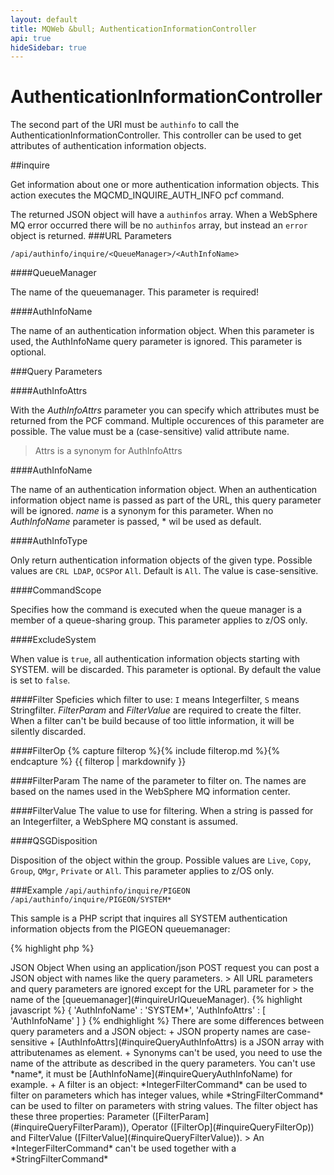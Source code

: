 ```yaml
---
layout: default
title: MQWeb &bull; AuthenticationInformationController
api: true
hideSidebar: true
---
```

AuthenticationInformationController
===================================

The second part of the URI must be `authinfo` to call the AuthenticationInformationController.
This controller can be used to get attributes of authentication information objects.

##<a name="inquire"></a>inquire

Get information about one or more authentication information objects. 
This action executes the MQCMD_INQUIRE_AUTH_INFO pcf command.

The returned JSON object will have a `authinfos` array. When a WebSphere MQ error occurred 
there will be no `authinfos` array, but instead an `error` object is returned.
###<a name="inquireUrl"></a>URL Parameters

`/api/authinfo/inquire/<QueueManager>/<AuthInfoName>`

####<a name="inquireURLQueuemanager"></a>QueueManager

The name of the queuemanager. This parameter is required!

####<a name="inquireURLAuthInfoName"></a>AuthInfoName
  
The name of an authentication information object. When this parameter is used, the AuthInfoName query parameter is ignored.
This parameter is optional.

###<a name="inquireQuery"></a>Query Parameters

####<a name="inqueryQueryAuthInfoAttrs"></a>AuthInfoAttrs

With the *AuthInfoAttrs* parameter you can specify which attributes must be returned from the PCF command. Multiple occurences of this parameter are possible. The value must be a (case-sensitive) valid attribute name.

> Attrs is a synonym for AuthInfoAttrs

####<a name="inquiryQueryAuthInfoName"></a>AuthInfoName

The name of an authentication information object. When an authentication information object name is passed as
part of the URL, this query parameter will be ignored. *name* is a synonym for this parameter. When no
*AuthInfoName* parameter is passed, * wil be used as default.

####<a name="inquiryQueryAuthInfoType"></a>AuthInfoType

Only return authentication information objects of the given type. Possible values are `CRL LDAP`, `OCSP`or `All`.
Default is `All`. The value is case-sensitive.

####<a name="inquiryQueryCommandScope"></a>CommandScope

Specifies how the command is executed when the queue manager is a member of a queue-sharing group.
This parameter applies to z/OS only.

####<a name="inquiryQueryExcludeSystem"></a>ExcludeSystem

When value is `true`, all authentication information objects starting with SYSTEM. will be discarded.
This parameter is optional. By default the value is set to `false`.

####<a name="inquireQueryFilter"></a>Filter
Speficies which filter to use: `I` means Integerfilter, `S` means Stringfilter.
*FilterParam* and *FilterValue* are required to create the filter. When a filter can't be build
because of too little information, it will be silently discarded.

####<a name="inquireQueryFilterOp"></a>FilterOp
{% capture filterop %}{% include filterop.md %}{% endcapture %}
{{ filterop | markdownify }}

####<a name="inquireQueryFilterParam"></a>FilterParam
The name of the parameter to filter on. The names are based on the names used in the WebSphere MQ information center.

####<a name="inquireQueryFilterValue"></a>FilterValue
The value to use for filtering. When a string is passed for an Integerfilter, a WebSphere MQ constant is assumed.

####<a name="inquiryQueryQSGDisposition"></a>QSGDisposition

Disposition of the object within the group. Possible values are `Live`, `Copy`, `Group`, `QMgr`, `Private` 
or `All`. This parameter applies to z/OS only.

###<a name="inquiryExample"></a>Example
`/api/authinfo/inquire/PIGEON`  
`/api/authinfo/inquire/PIGEON/SYSTEM*`

This sample is a PHP script that inquires all SYSTEM authentication information objects from the PIGEON
queuemanager:

{% highlight php %}
<?php

	/*
	 * Inquire all SYSTEM authentication information objects from queuemanager PIGEON.
	 * MQWeb runs on localhost and is listening on port 8081. 
	 */
	$url = "http://localhost:8081/api/authinfo/inquire/PIGEON/SYSTEM*";
	$curl = curl_init();
	curl_setopt($curl, CURLOPT_URL, $url);
	curl_setopt($curl, CURLOPT_HEADER, false);
	curl_setopt($curl, CURLOPT_RETURNTRANSFER, 1);
	curl_setopt($curl, CURLOPT_HTTP_VERSION, CURL_HTTP_VERSION_1_1);
	$response = curl_exec($curl);
	$data = json_decode($response, true);
	print_r($data);
{% endhighlight %}

###<a name="inquireJSON"></a>JSON Object
When using an application/json POST request you can post a JSON object with names like the
query parameters.

> All URL parameters and query parameters are ignored except for the URL parameter for
> the name of the [queuemanager](#inquireUrlQueueManager).

{% highlight javascript %}
    {
      'AuthInfoName' : 'SYSTEM*',
      'AuthInfoAttrs' : [
        'AuthInfoName'
      ]
    }
{% endhighlight %}

There are some differences between query parameters and a JSON object:

+ JSON property names are case-sensitive
+ [AuthInfoAttrs](#inquireQueryAuthInfoAttrs) is a JSON array with attributenames as element.
+ Synonyms can't be used, you need to use the name of the attribute
  as described in the query parameters. You can't use *name*, it must be 
  [AuthInfoName](#inquireQueryAuthInfoName) for example.
+ A filter is an object: *IntegerFilterCommand* can be used to filter on parameters which has
  integer values, while *StringFilterCommand* can be used to filter on parameters with string values.
  The filter object has these three properties: Parameter ([FilterParam](#inquireQueryFilterParam)), 
  Operator ([FilterOp](#inquireQueryFilterOp)) and FilterValue ([FilterValue](#inquireQueryFilterValue)).

> An *IntegerFilterCommand* can't be used together with a *StringFilterCommand*

